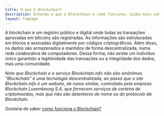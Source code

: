 ```yaml
---
title: O que é Blockchain?
description: Entenda o que é Blockchain e como funciona. Saiba mais sobre essa tecnologia em ascensão.
layout: faqpage
---
```

A blockchain é um registro público e digital onde todas as transações aprovadas em bitcoins são registradas. As informações são estruturadas em blocos e assinadas digitalmente por códigos criptográficos. 
Além disso, os dados são armazenados e mantidos de forma descentralizada, numa rede colaborativa de computadores. Dessa forma, não existe um indivíduo único garantido a legitimidade das transações ou a integridade dos dados, mas uma comunidade.

*Note que Blockchain e o serviço Blockchain.info não são sinônimos. “Blockchain” é uma tecnologia descentralizada, ao passo que o site Blockchain.info é um website, de nome similar, controlado pela empresa Blockchain Luxembourg S.A, que fornecem serviços de carteira de criptomoedas, mas que não são detentores do nome ou do protocolo da Blockchain.*

Gostaria de saber [como funciona o Blockchain?](como-funciona-o-blockchain.html)
